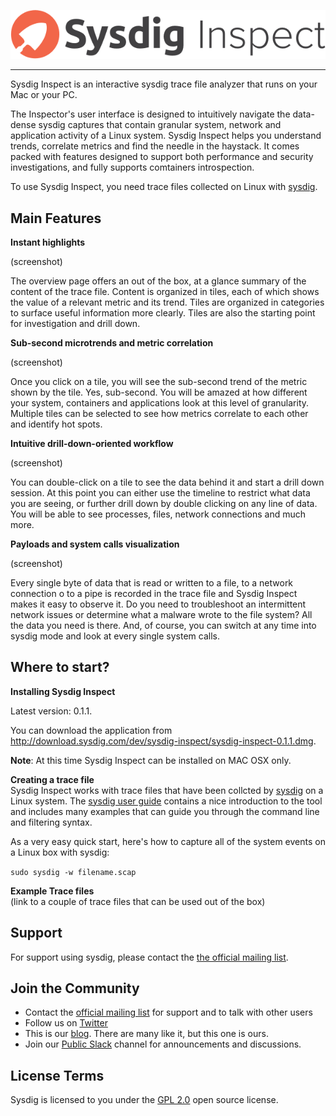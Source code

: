 <p align="center">
  <img src="/public/assets/images/sysdig-inspect-logo-color-620x96.png" alt="Sysdig Inspect" />
</p>

---

Sysdig Inspect is an interactive sysdig trace file analyzer that runs on your Mac or your PC.

The Inspector's user interface is designed to intuitively navigate the data-dense sysdig captures that contain granular system, network and application activity of a Linux system. Sysdig Inspect helps you understand trends, correlate metrics and find the needle in the haystack. It comes packed with features designed to support both performance and security investigations, and fully supports comtainers introspection.

To use Sysdig Inspect, you need trace files collected on Linux with [sysdig](https://github.com/draios/sysdig).

Main Features
---
**Instant highlights**  

(screenshot)  

The overview page offers an out of the box, at a glance summary of the content of the trace file. Content is organized in tiles, each of which shows the value of a relevant metric and its trend. Tiles are organized in categories to surface useful information more clearly. Tiles are also the starting point for investigation and drill down.

**Sub-second microtrends and metric correlation**  

(screenshot)  
 
Once you click on a tile, you will see the sub-second trend of the metric shown by the tile. Yes, sub-second. You will be amazed at how different your system, containers and applications look at this level of granularity.  Multiple tiles can be selected to see how metrics correlate to each other and identify hot spots.

**Intuitive drill-down-oriented workflow**  

(screenshot)  

You can double-click on a tile to see the data behind it and start a drill down session. At this point you can either use the timeline to restrict what data you are seeing, or further drill down by double clicking on any line of data. You will be able to see processes, files, network connections and much more.

**Payloads and system calls visualization**

(screenshot)

Every single byte of data that is read or written to a file, to a network connection o to a pipe is recorded in the trace file and Sysdig Inspect makes it easy to observe it. Do you need to troubleshoot an intermittent network issues or determine what a malware wrote to the file system? All the data you need is there. And, of course, you can switch at any time into sysdig mode and look at every single system calls.

Where to start?
---

**Installing Sysdig Inspect**  

Latest version: 0.1.1.

You can download the application from http://download.sysdig.com/dev/sysdig-inspect/sysdig-inspect-0.1.1.dmg.

**Note**: At this time Sysdig Inspect can be installed on MAC OSX only.


**Creating a trace file**  
Sysdig Inspect works with trace files that have been collcted by [sysdig](https://github.com/draios/sysdig) on a Linux system. The [sysdig user guide](https://github.com/draios/sysdig/wiki/Sysdig-User-Guide) contains a nice introduction to the tool and includes many examples that can guide you through the command line and filtering syntax. 

As a very easy quick start, here's how to capture all of the system events on a Linux box with sysdig:

`sudo sysdig -w filename.scap`

**Example Trace files**  
(link to a couple of trace files that can be used out of the box)

Support
---

For support using sysdig, please contact the [the official mailing list](https://groups.google.com/forum/#!forum/sysdig).

Join the Community
---
* Contact the [official mailing list](https://groups.google.com/forum/#!forum/sysdig) for support and to talk with other users
* Follow us on [Twitter](https://twitter.com/sysdig)
* This is our [blog](https://sysdig.com/blog/). There are many like it, but this one is ours.
* Join our [Public Slack](https://slack.sysdig.com) channel for announcements and discussions.

License Terms
---
Sysdig is licensed to you under the [GPL 2.0](https://github.com/draios/sysdig/blob/dev/COPYING) open source license.
